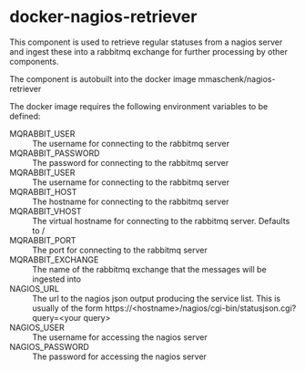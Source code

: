 # docker-nagios-retriever

This component is used to retrieve regular statuses from a nagios server and ingest these into a rabbitmq exchange for further processing by other components.

The component is autobuilt into the docker image mmaschenk/nagios-retriever

The docker image requires the following environment variables to be defined:

<dl>
<dt>MQRABBIT_USER</dt>
<dd>The username for connecting to the rabbitmq server</dd>

<dt>MQRABBIT_PASSWORD</dt>
<dd>The password for connecting to the rabbitmq server</dd>

<dt>MQRABBIT_USER</dt>
<dd>The username for connecting to the rabbitmq server</dd>

<dt>MQRABBIT_HOST</dt>
<dd>The hostname for connecting to the rabbitmq server</dd>

<dt>MQRABBIT_VHOST</dt>
<dd>The virtual hostname for connecting to the rabbitmq server. Defaults to /</dd>

<dt>MQRABBIT_PORT</dt>
<dd>The port for connecting to the rabbitmq server</dd>

<dt>MQRABBIT_EXCHANGE</dt>
<dd>The name of the rabbitmq exchange that the messages will be ingested into</dd>

<dt>NAGIOS_URL</dt>
<dd>The url to the nagios json output producing the service list. This is usually of the form https://&lt;hostname>/nagios/cgi-bin/statusjson.cgi?query=&lt;your query></dd>

<dt>NAGIOS_USER</dt>
<dd>The username for accessing the nagios server</dd>

<dt>NAGIOS_PASSWORD</dt>
<dd>The password for accessing the nagios server</dd>

</dl>
